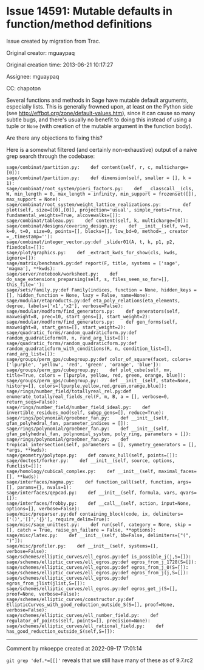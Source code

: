 # Issue 14591: Mutable defaults in function/method definitions

Issue created by migration from Trac.

Original creator: mguaypaq

Original creation time: 2013-06-21 10:17:27

Assignee: mguaypaq

CC:  chapoton

Several functions and methods in Sage have mutable default arguments, especially lists. This is generally frowned upon, at least on the Python side (see http://effbot.org/zone/default-values.htm), since it can cause so many subtle bugs, and there's usually no benefit to doing this instead of using a tuple or `None` (with creation of the mutable argument in the function body).

Are there any objections to fixing this?

Here is a somewhat filtered (and certainly non-exhaustive) output of a naive grep search through the codebase:


```
sage/combinat/partition.py:    def content(self, r, c, multicharge=[0]):
sage/combinat/partition.py:    def dimension(self, smaller = [], k = 1):
sage/combinat/root_system/pieri_factors.py:    def __classcall__(cls, W, min_length = 0, max_length = infinity, min_support = frozenset([]), max_support = None):
sage/combinat/root_system/weight_lattice_realizations.py:        def plot(self, size=[[0],[0]], projection='usual', simple_roots=True, fundamental_weights=True, alcovewalks=[]):
sage/combinat/tableau.py:    def content(self, k, multicharge=[0]):
sage/combinat/designs/covering_design.py:    def __init__(self, v=0, k=0, t=0, size=0, points=[], blocks=[], low_bd=0, method=_, creator =_,timestamp=''):
sage/combinat/integer_vector.py:def _slider01(A, t, k, p1, p2, fixedcols=[]):
sage/plot/graphics.py:    def _extract_kwds_for_show(cls, kwds, ignore=[]):
sage/matrix/benchmark.py:def report(F, title, systems = ['sage', 'magma'], **kwds):
sage/server/notebook/worksheet.py:    def do_sage_extensions_preparsing(self, s, files_seen_so_far=[], this_file=''):
sage/sets/family.py:def Family(indices, function = None, hidden_keys = [], hidden_function = None, lazy = False, name=None):
sage/modular/etaproducts.py:def eta_poly_relations(eta_elements, degree, labels=['x1','x2'], verbose=False):
sage/modular/modform/find_generators.py:    def generators(self, maxweight=8, prec=10, start_gens=[], start_weight=2):
sage/modular/modform/find_generators.py:    def gen_forms(self, maxweight=8, start_gens=[], start_weight=2):
sage/quadratic_forms/random_quadraticform.py:def random_quadraticform(R, n, rand_arg_list=[]):
sage/quadratic_forms/random_quadraticform.py:def random_quadraticform_with_conditions(R, n, condition_list=[], rand_arg_list=[]):
sage/groups/perm_gps/cubegroup.py:def color_of_square(facet, colors=['lpurple', 'yellow', 'red', 'green', 'orange', 'blue']):
sage/groups/perm_gps/cubegroup.py:    def plot_cube(self, mv, title=True, colors = [lpurple, yellow, red, green, orange, blue]):
sage/groups/perm_gps/cubegroup.py:    def __init__(self, state=None, history=[], colors=[lpurple,yellow,red,green,orange,blue]):
sage/rings/number_field/totallyreal_rel.py:def enumerate_totallyreal_fields_rel(F, m, B, a = [], verbose=0, return_seqs=False):
sage/rings/number_field/number_field_ideal.py:    def invertible_residues_mod(self, subgp_gens=[], reduce=True):
sage/rings/polynomial/groebner_fan.py:    def __init__(self, gfan_polyhedral_fan, parameter_indices = []):
sage/rings/polynomial/groebner_fan.py:    def __init__(self, gfan_polyhedral_fan, polynomial_system, poly_ring, parameters = []):
sage/rings/polynomial/groebner_fan.py:    def tropical_intersection(self, parameters = [], symmetry_generators = [], *args, **kwds):
sage/geometry/polytope.py:    def convex_hull(self, points=[]):
sage/doctest/forker.py:    def __init__(self, source, options, funclist=[]):
sage/homology/cubical_complex.py:    def __init__(self, maximal_faces=[], **kwds):
sage/interfaces/magma.py:    def function_call(self, function, args=[], params={}, nvals=1):
sage/interfaces/qepcad.py:    def __init__(self, formula, vars, qvars=[]):
sage/interfaces/frobby.py:    def __call__(self, action, input=None, options=[], verbose=False):
sage/misc/preparser.py:def containing_block(code, ix, delimiters=['()','[]','{}'], require_delim=True):
sage/misc/sage_unittest.py:    def run(self, category = None, skip = [], catch = True, raise_on_failure = False, **options):
sage/misc/latex.py:    def __init__(self, bb=False, delimiters=["(", ")"]):
sage/misc/profiler.py:    def __init__(self, systems=[], verbose=False):
sage/schemes/elliptic_curves/ell_egros.py:def is_possible_j(j,S=[]):
sage/schemes/elliptic_curves/ell_egros.py:def egros_from_j_1728(S=[]): 
sage/schemes/elliptic_curves/ell_egros.py:def egros_from_j_0(S=[]):
sage/schemes/elliptic_curves/ell_egros.py:def egros_from_j(j,S=[]): 
sage/schemes/elliptic_curves/ell_egros.py:def egros_from_jlist(jlist,S=[]): 
sage/schemes/elliptic_curves/ell_egros.py:def egros_get_j(S=[], proof=None, verbose=False):
sage/schemes/elliptic_curves/constructor.py:def EllipticCurves_with_good_reduction_outside_S(S=[], proof=None, verbose=False):
sage/schemes/elliptic_curves/ell_number_field.py:    def regulator_of_points(self, points=[], precision=None):
sage/schemes/elliptic_curves/ell_rational_field.py:    def has_good_reduction_outside_S(self,S=[]):
```




---

Comment by mkoeppe created at 2022-09-17 17:01:14

`git grep 'def.*=[[]'` reveals that we still have many of these as of 9.7.rc2
